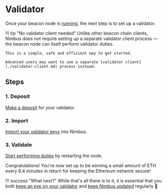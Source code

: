 # Validator

Once your beacon node is [running](./quick-start.md), the next step is to set up a validator.

!!! tip "No validator client needed"
    Unlike other beacon chain clients, Nimbus does not require setting up a separate validator client process — the beacon node can itself perform validator duties.

    This is a simple, safe and efficient way to get started.

    Advanced users may want to use a separate [validator client](./validator-client.md) process instead.

## Steps

### 1. Deposit

[Make a deposit](./deposit.md) for your validator.

### 2. Import

[Import your validator keys](./keys.md) into Nimbus.

### 3. Validate

[Start performing duties](./connect-eth2.md) by restarting the node.

Congratulations!
You're now set up to be earning a small amount of ETH every 6.4 minutes in return for keeping the Ethereum network secure!

!!! success "What next?"
    While that's all there is to it, it is essential that you both [keep an eye on your validator](keep-an-eye.md) and [keep Nimbus updated](keep-updated.md) regularly 💫
